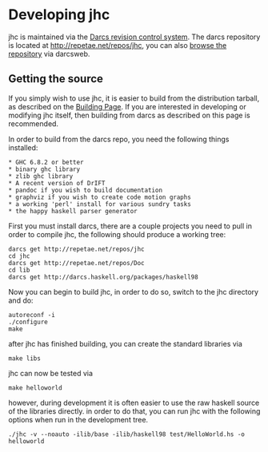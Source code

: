 Developing jhc
==============

jhc is maintained via the [Darcs revision control system](http://darcs.net/).
The darcs repository is located at <http://repetae.net/repos/jhc>, you can also
[browse the repository](http://repetae.net/dw/darcsweb.cgi?r=jhc;a=summary) via
darcsweb.


Getting the source
------------------

If you simply wish to use jhc, it is easier to build from the distribution
tarball, as described on the [Building Page](building.shtml). If you are interested
in developing or modifying jhc itself, then building from darcs as described on this
page is recommended.

In order to build from the darcs repo, you need the following things installed:

    * GHC 6.8.2 or better
    * binary ghc library
    * zlib ghc library
    * A recent version of DrIFT
    * pandoc if you wish to build documentation
    * graphviz if you wish to create code motion graphs
    * a working 'perl' install for various sundry tasks
    * the happy haskell parser generator

First you must install darcs, there are a couple projects you need to pull in
order to compile jhc, the following should produce a working tree:

    darcs get http://repetae.net/repos/jhc
    cd jhc
    darcs get http://repetae.net/repos/Doc
    cd lib
    darcs get http://darcs.haskell.org/packages/haskell98

Now you can begin to build jhc, in order to do so, switch to the jhc directory and do:

    autoreconf -i
    ./configure
    make

after jhc has finished building, you can create the standard libraries via

    make libs

jhc can now be tested via

    make helloworld

however, during development it is often easier to use the raw haskell source of
the libraries directly. in order to do that, you can run jhc with the following
options when run in the development tree.

    ./jhc -v --noauto -ilib/base -ilib/haskell98 test/HelloWorld.hs -o helloworld

